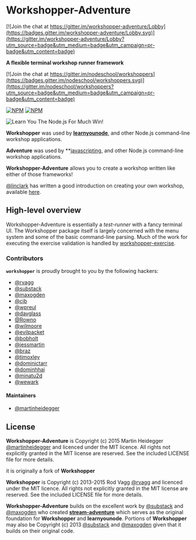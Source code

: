 # Workshopper-Adventure

[![Join the chat at https://gitter.im/workshopper-adventure/Lobby](https://badges.gitter.im/workshopper-adventure/Lobby.svg)](https://gitter.im/workshopper-adventure/Lobby?utm_source=badge&utm_medium=badge&utm_campaign=pr-badge&utm_content=badge)

**A flexible terminal workshop runner framework**

[![Join the chat at https://gitter.im/nodeschool/workshoppers](https://badges.gitter.im/nodeschool/workshoppers.svg)](https://gitter.im/nodeschool/workshoppers?utm_source=badge&utm_medium=badge&utm_campaign=pr-badge&utm_content=badge)


[![NPM](https://nodei.co/npm/workshopper-adventure.png?downloads=true&downloadRank=true&stars=true)](https://nodei.co/npm/workshopper-adventure/) [![NPM](https://nodei.co/npm-dl/workshopper-adventure.png?months=3&height=3)](https://nodei.co/npm/workshopper-adventure/)

![Learn You The Node.js For Much Win!](https://raw.github.com/rvagg/learnyounode/master/learnyounode.png)

**Workshopper** was used by **[learnyounode](https://github.com/rvagg/learnyounode)**, and other Node.js command-line workshop applications.

**Adventure** was used by **[javascripting](hhttps://github.com/sethvincent/javascripting), and other Node.js command-line workshop applications.

**Workshopper-Adventure** allows you to create a workshop written
like either of those frameworks!

[@linclark](https://github.com/linclark) has written a good introduction on creating your own workshop, available [here](https://github.com/linclark/lin-clark.com/blob/master/content/blog/2014/07/01/authoring-nodejs-workshopper-lessons.md).

## High-level overview

Workshopper-Adventure is essentially a *test-runner* with a fancy terminal UI. The Workshopper package itself is largely concerned with the menu system and some of the basic command-line parsing. Much of the work for executing the exercise validation is handled by [workshopper-exercise](http://github.com/rvagg/workshopper-exercise).


### Contributors

<b><code>workshopper</code></b> is proudly brought to you by the following hackers:

* [@rvagg](https://github.com/rvagg)
* [@substack](https://github.com/substack)
* [@maxogden](https://github.com/maxogden)
* [@cjb](https://github.com/cjb)
* [@wpreul](https://github.com/wpreul)
* [@davglass](https://github.com/davglass)
* [@Rowno](https://github.com/Rowno)
* [@wilmoore](https://github.com/wilmoore)
* [@evilpacket](https://github.com/evilpacket)
* [@bobholt](https://github.com/bobholt)
* [@jessmartin](https://github.com/jessmartin)
* [@braz](https://github.com/braz)
* [@timoxley](https://github.com/timoxley)
* [@dominictarr](https://github.com/dominictarr)
* [@dominhhai](https://github.com/dominhhai)
* [@minatu2d](https://github.com/minatu2d)
* [@wewark](https://github.com/wewark)

#### Maintainers

* [@martinheidegger](https://github.com/martinheidegger)


## License

**Workshopper-Adventure** is Copyright (c) 2015 Martin Heidegger [@martinheidegger](https://github.com/martinheidegger) and licenced under the MIT licence. All rights not explicitly granted in the MIT license are reserved. See the included LICENSE file for more details.

it is originally a fork of **Workshopper**

**Workshopper** is Copyright (c) 2013-2015 Rod Vagg [@rvagg](https://twitter.com/rvagg) and licenced under the MIT licence. All rights not explicitly granted in the MIT license are reserved. See the included LICENSE file for more details.

**Workshopper-Adventure** builds on the excellent work by [@substack](https://github.com/substack) and [@maxogden](https://github.com/maxogden) who created **[stream-adventure](https://github.com/substack/stream-adventure)** which serves as the original foundation for **Workshopper** and **learnyounode**. Portions of **Workshopper** may also be Copyright (c) 2013 [@substack](https://github.com/substack) and [@maxogden](https://github.com/maxogden) given that it builds on their original code.

